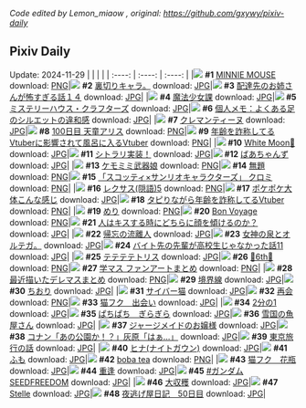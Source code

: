 *Code edited by Lemon_miaow , original: https://github.com/gxywy/pixiv-daily*
## Pixiv Daily 
Update: 2024-11-29
|      |      |      |
| :----: | :----: | :----: |
|![](https://pximg.lemonmiaow.xyz/c/240x480/img-master/img/2024/11/28/00/00/48/124691127_p0_master1200.jpg) **#1** [MINNIE MOUSE](https://www.pixiv.net/artworks/124691127) download: [PNG](https://pximg.lemonmiaow.xyz/img-original/img/2024/11/28/00/00/48/124691127_p0.png)|![](https://pximg.lemonmiaow.xyz/c/240x480/img-master/img/2024/11/28/00/35/12/124669748_p0_master1200.jpg) **#2** [裏切りキャラ。](https://www.pixiv.net/artworks/124669748) download: [JPG](https://pximg.lemonmiaow.xyz/img-original/img/2024/11/28/00/35/12/124669748_p0.jpg)|![](https://pximg.lemonmiaow.xyz/c/240x480/img-master/img/2024/11/27/10/11/40/124672355_p0_master1200.jpg) **#3** [配達先のお姉さんが怖すぎる話１４](https://www.pixiv.net/artworks/124672355) download: [JPG](https://pximg.lemonmiaow.xyz/img-original/img/2024/11/27/10/11/40/124672355_p0.jpg)|
|![](https://pximg.lemonmiaow.xyz/c/240x480/img-master/img/2024/11/28/21/40/18/124714244_p0_master1200.jpg) **#4** [魔法少女課](https://www.pixiv.net/artworks/124714244) download: [JPG](https://pximg.lemonmiaow.xyz/img-original/img/2024/11/28/21/40/18/124714244_p0.jpg)|![](https://pximg.lemonmiaow.xyz/c/240x480/img-master/img/2024/11/28/02/48/14/124695394_p0_master1200.jpg) **#5** [ミステリーハウス・クラフターズ](https://www.pixiv.net/artworks/124695394) download: [JPG](https://pximg.lemonmiaow.xyz/img-original/img/2024/11/28/02/48/14/124695394_p0.jpg)|![](https://pximg.lemonmiaow.xyz/c/240x480/img-master/img/2024/11/28/06/00/03/124697518_p0_master1200.jpg) **#6** [個人メモ：よくある足のシルエットの違和感](https://www.pixiv.net/artworks/124697518) download: [JPG](https://pximg.lemonmiaow.xyz/img-original/img/2024/11/28/06/00/03/124697518_p0.jpg)|
|![](https://pximg.lemonmiaow.xyz/c/240x480/img-master/img/2024/11/28/00/00/30/124691069_p0_master1200.jpg) **#7** [クレマンティーヌ](https://www.pixiv.net/artworks/124691069) download: [JPG](https://pximg.lemonmiaow.xyz/img-original/img/2024/11/28/00/00/30/124691069_p0.jpg)|![](https://pximg.lemonmiaow.xyz/c/240x480/img-master/img/2024/11/27/00/00/42/124662903_p0_master1200.jpg) **#8** [100日目 天童アリス](https://www.pixiv.net/artworks/124662903) download: [PNG](https://pximg.lemonmiaow.xyz/img-original/img/2024/11/27/00/00/42/124662903_p0.png)|![](https://pximg.lemonmiaow.xyz/c/240x480/img-master/img/2024/11/27/20/48/14/124684324_p0_master1200.jpg) **#9** [年齢を詐称してるVtuberに影響されて風呂に入るVtuber](https://www.pixiv.net/artworks/124684324) download: [PNG](https://pximg.lemonmiaow.xyz/img-original/img/2024/11/27/20/48/14/124684324_p0.png)|
|![](https://pximg.lemonmiaow.xyz/c/240x480/img-master/img/2024/11/27/00/00/30/124662863_p0_master1200.jpg) **#10** [White Moon🌙](https://www.pixiv.net/artworks/124662863) download: [JPG](https://pximg.lemonmiaow.xyz/img-original/img/2024/11/27/00/00/30/124662863_p0.jpg)|![](https://pximg.lemonmiaow.xyz/c/240x480/img-master/img/2024/11/27/01/08/44/124665328_p0_master1200.jpg) **#11** [シトラリ実装！](https://www.pixiv.net/artworks/124665328) download: [JPG](https://pximg.lemonmiaow.xyz/img-original/img/2024/11/27/01/08/44/124665328_p0.jpg)|![](https://pximg.lemonmiaow.xyz/c/240x480/img-master/img/2024/11/28/00/00/12/124690985_p0_master1200.jpg) **#12** [ばあちゃんず](https://www.pixiv.net/artworks/124690985) download: [JPG](https://pximg.lemonmiaow.xyz/img-original/img/2024/11/28/00/00/12/124690985_p0.jpg)|
|![](https://pximg.lemonmiaow.xyz/c/240x480/img-master/img/2024/11/27/00/00/22/124662820_p0_master1200.jpg) **#13** [ケモミミ武器娘](https://www.pixiv.net/artworks/124662820) download: [PNG](https://pximg.lemonmiaow.xyz/img-original/img/2024/11/27/00/00/22/124662820_p0.png)|![](https://pximg.lemonmiaow.xyz/c/240x480/img-master/img/2024/11/27/00/16/01/124663750_p0_master1200.jpg) **#14** [無題](https://www.pixiv.net/artworks/124663750) download: [PNG](https://pximg.lemonmiaow.xyz/img-original/img/2024/11/27/00/16/01/124663750_p0.png)|![](https://pximg.lemonmiaow.xyz/c/240x480/img-master/img/2024/11/27/00/00/12/124662771_p0_master1200.jpg) **#15** [「スコッティ×サンリオキャラクターズ」 クロミ](https://www.pixiv.net/artworks/124662771) download: [PNG](https://pximg.lemonmiaow.xyz/img-original/img/2024/11/27/00/00/12/124662771_p0.png)|
|![](https://pximg.lemonmiaow.xyz/c/240x480/img-master/img/2024/11/28/12/14/02/124702383_p0_master1200.jpg) **#16** [レクサス(隠語)5](https://www.pixiv.net/artworks/124702383) download: [PNG](https://pximg.lemonmiaow.xyz/img-original/img/2024/11/28/12/14/02/124702383_p0.png)|![](https://pximg.lemonmiaow.xyz/c/240x480/img-master/img/2024/11/27/02/50/39/124667179_p0_master1200.jpg) **#17** [ポケポケ大体こんな感じ](https://www.pixiv.net/artworks/124667179) download: [JPG](https://pximg.lemonmiaow.xyz/img-original/img/2024/11/27/02/50/39/124667179_p0.jpg)|![](https://pximg.lemonmiaow.xyz/c/240x480/img-master/img/2024/11/28/21/11/24/124713297_p0_master1200.jpg) **#18** [タピりながら年齢を詐称してるVtuber](https://www.pixiv.net/artworks/124713297) download: [PNG](https://pximg.lemonmiaow.xyz/img-original/img/2024/11/28/21/11/24/124713297_p0.png)|
|![](https://pximg.lemonmiaow.xyz/c/240x480/img-master/img/2024/11/27/12/18/10/124674184_p0_master1200.jpg) **#19** [めり](https://www.pixiv.net/artworks/124674184) download: [PNG](https://pximg.lemonmiaow.xyz/img-original/img/2024/11/27/12/18/10/124674184_p0.png)|![](https://pximg.lemonmiaow.xyz/c/240x480/img-master/img/2024/11/27/21/17/46/124685367_p0_master1200.jpg) **#20** [Bon Voyage](https://www.pixiv.net/artworks/124685367) download: [PNG](https://pximg.lemonmiaow.xyz/img-original/img/2024/11/27/21/17/46/124685367_p0.png)|![](https://pximg.lemonmiaow.xyz/c/240x480/img-master/img/2024/11/28/19/00/15/124709417_p0_master1200.jpg) **#21** [人はキスする時にどちらに顔を傾けるのか？](https://www.pixiv.net/artworks/124709417) download: [JPG](https://pximg.lemonmiaow.xyz/img-original/img/2024/11/28/19/00/15/124709417_p0.jpg)|
|![](https://pximg.lemonmiaow.xyz/c/240x480/img-master/img/2024/11/27/00/00/18/124662805_p0_master1200.jpg) **#22** [帰忘の流離人](https://www.pixiv.net/artworks/124662805) download: [JPG](https://pximg.lemonmiaow.xyz/img-original/img/2024/11/27/00/00/18/124662805_p0.jpg)|![](https://pximg.lemonmiaow.xyz/c/240x480/img-master/img/2024/11/27/04/35/52/124666468_p0_master1200.jpg) **#23** [女神の泉とオルテガ。](https://www.pixiv.net/artworks/124666468) download: [JPG](https://pximg.lemonmiaow.xyz/img-original/img/2024/11/27/04/35/52/124666468_p0.jpg)|![](https://pximg.lemonmiaow.xyz/c/240x480/img-master/img/2024/11/27/02/36/13/124666961_p0_master1200.jpg) **#24** [バイト先の先輩が高校生じゃなかった話11](https://www.pixiv.net/artworks/124666961) download: [JPG](https://pximg.lemonmiaow.xyz/img-original/img/2024/11/27/02/36/13/124666961_p0.jpg)|
|![](https://pximg.lemonmiaow.xyz/c/240x480/img-master/img/2024/11/27/18/12/23/124680131_p0_master1200.jpg) **#25** [テテテテトリス](https://www.pixiv.net/artworks/124680131) download: [JPG](https://pximg.lemonmiaow.xyz/img-original/img/2024/11/27/18/12/23/124680131_p0.jpg)|![](https://pximg.lemonmiaow.xyz/c/240x480/img-master/img/2024/11/27/21/13/16/124685215_p0_master1200.jpg) **#26** [🐎6th🐎](https://www.pixiv.net/artworks/124685215) download: [PNG](https://pximg.lemonmiaow.xyz/img-original/img/2024/11/27/21/13/16/124685215_p0.png)|![](https://pximg.lemonmiaow.xyz/c/240x480/img-master/img/2024/11/27/19/49/48/124682584_p0_master1200.jpg) **#27** [学マス ファンアートまとめ](https://www.pixiv.net/artworks/124682584) download: [PNG](https://pximg.lemonmiaow.xyz/img-original/img/2024/11/27/19/49/48/124682584_p0.png)|
|![](https://pximg.lemonmiaow.xyz/c/240x480/img-master/img/2024/11/27/19/34/20/124682194_p0_master1200.jpg) **#28** [最近描いたデレマスまとめ](https://www.pixiv.net/artworks/124682194) download: [PNG](https://pximg.lemonmiaow.xyz/img-original/img/2024/11/27/19/34/20/124682194_p0.png)|![](https://pximg.lemonmiaow.xyz/c/240x480/img-master/img/2024/11/28/00/00/16/124691006_p0_master1200.jpg) **#29** [境界線](https://www.pixiv.net/artworks/124691006) download: [JPG](https://pximg.lemonmiaow.xyz/img-original/img/2024/11/28/00/00/16/124691006_p0.jpg)|![](https://pximg.lemonmiaow.xyz/c/240x480/img-master/img/2024/11/27/00/00/16/124662794_p0_master1200.jpg) **#30** [ちおり](https://www.pixiv.net/artworks/124662794) download: [JPG](https://pximg.lemonmiaow.xyz/img-original/img/2024/11/27/00/00/16/124662794_p0.jpg)|
|![](https://pximg.lemonmiaow.xyz/c/240x480/img-master/img/2024/11/27/04/51/25/124668555_p0_master1200.jpg) **#31** [サイバー猫](https://www.pixiv.net/artworks/124668555) download: [JPG](https://pximg.lemonmiaow.xyz/img-original/img/2024/11/27/04/51/25/124668555_p0.jpg)|![](https://pximg.lemonmiaow.xyz/c/240x480/img-master/img/2024/11/27/23/31/47/124689903_p0_master1200.jpg) **#32** [再会](https://www.pixiv.net/artworks/124689903) download: [PNG](https://pximg.lemonmiaow.xyz/img-original/img/2024/11/27/23/31/47/124689903_p0.png)|![](https://pximg.lemonmiaow.xyz/c/240x480/img-master/img/2024/11/27/00/30/11/124664220_p0_master1200.jpg) **#33** [猫フク　出会い](https://www.pixiv.net/artworks/124664220) download: [JPG](https://pximg.lemonmiaow.xyz/img-original/img/2024/11/27/00/30/11/124664220_p0.jpg)|
|![](https://pximg.lemonmiaow.xyz/c/240x480/img-master/img/2024/11/28/23/44/03/124718484_p0_master1200.jpg) **#34** [2分の1](https://www.pixiv.net/artworks/124718484) download: [JPG](https://pximg.lemonmiaow.xyz/img-original/img/2024/11/28/23/44/03/124718484_p0.jpg)|![](https://pximg.lemonmiaow.xyz/c/240x480/img-master/img/2024/11/28/20/37/31/124712142_p0_master1200.jpg) **#35** [ぱちぱち　ぎらぎら](https://www.pixiv.net/artworks/124712142) download: [JPG](https://pximg.lemonmiaow.xyz/img-original/img/2024/11/28/20/37/31/124712142_p0.jpg)|![](https://pximg.lemonmiaow.xyz/c/240x480/img-master/img/2024/11/27/04/50/39/124668549_p0_master1200.jpg) **#36** [雪国の魚屋さん](https://www.pixiv.net/artworks/124668549) download: [JPG](https://pximg.lemonmiaow.xyz/img-original/img/2024/11/27/04/50/39/124668549_p0.jpg)|
|![](https://pximg.lemonmiaow.xyz/c/240x480/img-master/img/2024/11/28/19/20/48/124709985_p0_master1200.jpg) **#37** [ジャージメイドのお嬢様](https://www.pixiv.net/artworks/124709985) download: [JPG](https://pximg.lemonmiaow.xyz/img-original/img/2024/11/28/19/20/48/124709985_p0.jpg)|![](https://pximg.lemonmiaow.xyz/c/240x480/img-master/img/2024/11/27/17/42/27/124679332_p0_master1200.jpg) **#38** [コナン「あの公園か！？」灰原「はぁ…」](https://www.pixiv.net/artworks/124679332) download: [JPG](https://pximg.lemonmiaow.xyz/img-original/img/2024/11/27/17/42/27/124679332_p0.jpg)|![](https://pximg.lemonmiaow.xyz/c/240x480/img-master/img/2024/11/28/01/16/07/124693616_p0_master1200.jpg) **#39** [東京旅行の話](https://www.pixiv.net/artworks/124693616) download: [JPG](https://pximg.lemonmiaow.xyz/img-original/img/2024/11/28/01/16/07/124693616_p0.jpg)|
|![](https://pximg.lemonmiaow.xyz/c/240x480/img-master/img/2024/11/27/18/02/18/124679892_p0_master1200.jpg) **#40** [ヒナ(ナイトガウン)](https://www.pixiv.net/artworks/124679892) download: [JPG](https://pximg.lemonmiaow.xyz/img-original/img/2024/11/27/18/02/18/124679892_p0.jpg)|![](https://pximg.lemonmiaow.xyz/c/240x480/img-master/img/2024/11/27/00/27/48/124664132_p0_master1200.jpg) **#41** [ふも](https://www.pixiv.net/artworks/124664132) download: [JPG](https://pximg.lemonmiaow.xyz/img-original/img/2024/11/27/00/27/48/124664132_p0.jpg)|![](https://pximg.lemonmiaow.xyz/c/240x480/img-master/img/2024/11/28/00/00/13/124690988_p0_master1200.jpg) **#42** [boba tea](https://www.pixiv.net/artworks/124690988) download: [PNG](https://pximg.lemonmiaow.xyz/img-original/img/2024/11/28/00/00/13/124690988_p0.png)|
|![](https://pximg.lemonmiaow.xyz/c/240x480/img-master/img/2024/11/28/00/30/15/124692341_p0_master1200.jpg) **#43** [猫フク　花瓶](https://www.pixiv.net/artworks/124692341) download: [JPG](https://pximg.lemonmiaow.xyz/img-original/img/2024/11/28/00/30/15/124692341_p0.jpg)|![](https://pximg.lemonmiaow.xyz/c/240x480/img-master/img/2024/11/28/11/24/40/124701554_p0_master1200.jpg) **#44** [重逢](https://www.pixiv.net/artworks/124701554) download: [JPG](https://pximg.lemonmiaow.xyz/img-original/img/2024/11/28/11/24/40/124701554_p0.jpg)|![](https://pximg.lemonmiaow.xyz/c/240x480/img-master/img/2024/11/27/14/19/47/124675875_p0_master1200.jpg) **#45** [#ガンダムSEEDFREEDOM](https://www.pixiv.net/artworks/124675875) download: [JPG](https://pximg.lemonmiaow.xyz/img-original/img/2024/11/27/14/19/47/124675875_p0.jpg)|
|![](https://pximg.lemonmiaow.xyz/c/240x480/img-master/img/2024/11/27/17/06/20/124678598_p0_master1200.jpg) **#46** [大収穫](https://www.pixiv.net/artworks/124678598) download: [JPG](https://pximg.lemonmiaow.xyz/img-original/img/2024/11/27/17/06/20/124678598_p0.jpg)|![](https://pximg.lemonmiaow.xyz/c/240x480/img-master/img/2024/11/28/08/59/51/124699729_p0_master1200.jpg) **#47** [Stelle](https://www.pixiv.net/artworks/124699729) download: [JPG](https://pximg.lemonmiaow.xyz/img-original/img/2024/11/28/08/59/51/124699729_p0.jpg)|![](https://pximg.lemonmiaow.xyz/c/240x480/img-master/img/2024/11/27/17/36/10/124679198_p0_master1200.jpg) **#48** [夜逃げ屋日記　50日目](https://www.pixiv.net/artworks/124679198) download: [JPG](https://pximg.lemonmiaow.xyz/img-original/img/2024/11/27/17/36/10/124679198_p0.jpg)|
